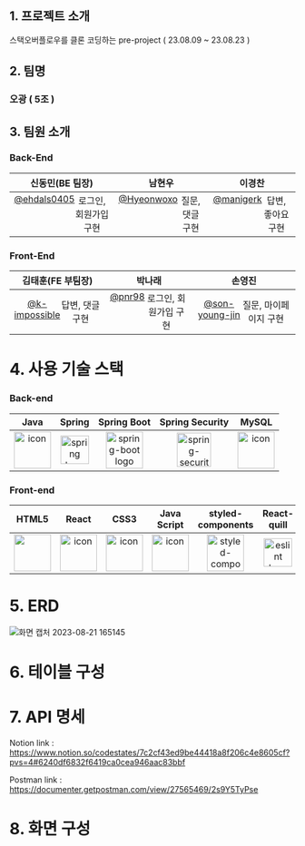 

## 1. 프로젝트 소개

스택오버플로우를 클론 코딩하는 pre-project ( 23.08.09 ~ 23.08.23 )

## 2. 팀명

### 오광 ( 5조 ) 


## 3. 팀원 소개

### Back-End

| 신동민(BE 팀장) | 남현우 | 이경찬 |
| :---: | :---: | :---: |
| <div style="display: flex; align-items: flex-start;"><span><a href="https://github.com/ehdals0405">@ehdals0405</a></span><br/><span>로그인, 회원가입 구현</span></div> | <div style="display: flex; align-items: flex-start;"><span><a href="https://github.com/Hyeonwoxo">@Hyeonwoxo</a></span><br/><span>질문, 댓글 구현</span></div> | <div style="display: flex; align-items: flex-start;"><span><a href="https://github.com/manigerk">@manigerk</a></span><br/><span>답변, 좋아요 구현</span></div> |


### Front-End
| 김태훈(FE 부팀장) | 박나래 | 손영진 |
| :---: | :---: | :---: |
| <div style="display: flex; align-items: flex-start;"><span><a href="https://github.com/k-impossible">@k-impossible</a></span><br/><span>답변, 댓글 구현</span></div> | <div style="display: flex; align-items: flex-start;"><span><a href="https://github.com/pnr98">@pnr98</a></span><br/><span>로그인, 회원가입 구현</span></div> | <div style="display: flex; align-items: flex-start;"><span><a href="https://github.com/son-young-jin">@son-young-jin</a></span><br/><span>질문, 마이페이지 구현</span></div> |

# 4. 사용 기술 스택

### Back-end
|   Java   |   Spring   |   Spring Boot   |   Spring Security   |   MySQL   | 
| :----------------------------------------------------------: | :----------------------------------------------------------: | :----------------------------------------------------------: | :----------------------------------------------------------: | :----------------------------------------------------------:  |
| <div style="display: flex; align-items: flex-start;"><img src="https://techstack-generator.vercel.app/java-icon.svg" alt="icon" width="65" height="65" /></div> | <img alt="spring logo" src="https://www.vectorlogo.zone/logos/springio/springio-icon.svg" height="50" width="50" > | <img alt="spring-boot logo" src="https://t1.daumcdn.net/cfile/tistory/27034D4F58E660F616" width="65" height="65" > |  <img alt="spring-security logo" width="60px" src="https://camo.githubusercontent.com/923e99a57f8a456fdade5f65b35ada254be277612ddc991afb702d8dfd880d4f/68747470733a2f2f63646e2e73696d706c6569636f6e732e6f72672f737072696e677365637572697479" width="85" height=auto > | <div style="display: flex; align-items: flex-start;"><img src="https://techstack-generator.vercel.app/mysql-icon.svg" alt="icon" width="65" height="65" /></div> | <div style="display: flex; align-items: flex-start;"><img src="https://techstack-generator.vercel.app/aws-icon.svg" alt="icon" width="65" height="65" /></div> |

### Front-end

| HTML5  | React  | CSS3 | Java Script | styled-components |  React-quill | Redux | 
| :---: | :---:  | :---: | :---: | :----------------------------------------------------------: | :---: | :----------------------------------------------------------: |
| <div style="display: flex; align-items: flex-start;"><img src="https://upload.wikimedia.org/wikipedia/commons/thumb/6/61/HTML5_logo_and_wordmark.svg/800px-HTML5_logo_and_wordmark.svg.png" width="65" height="65" /></div> | <div style="display: flex; align-items: flex-start;"><img src="https://techstack-generator.vercel.app/react-icon.svg" alt="icon" width="65" height="65" /></div> | <div style="display: flex; align-items: flex-start;"><img src="https://upload.wikimedia.org/wikipedia/commons/d/d5/CSS3_logo_and_wordmark.svg" alt="icon" width="65" height="65" /></div> | <div style="display: flex; align-items: flex-start;"><img src="https://encrypted-tbn0.gstatic.com/images?q=tbn:ANd9GcQn_WYWXLFSfXTbFy86lSzVD5CaIz1AETrg7kWV-eiQNRU-qJzquhGhlUvkhAqhOAGRMqQ&usqp=CAU" alt="icon" width="65" height="65" /></div> | <img alt="styled-components logo" src="https://www.styled-components.com/atom.png" width="65" height="65" ></div> | <img alt="eslint logo" src="https://png.pngtree.com/templates/sm/20180621/sm_5b2bb635f22a3.jpg" height="50" width="50"></div> | <div style="display: flex; align-items: flex-start;"><img alt="prettier logo" src="https://hanamon.kr/redux%EB%9E%80-%EB%A6%AC%EB%8D%95%EC%8A%A4-%EC%83%81%ED%83%9C-%EA%B4%80%EB%A6%AC-%EB%9D%BC%EC%9D%B4%EB%B8%8C%EB%9F%AC%EB%A6%AC/redux-logo/" width="65" height="65" > |

# 5. ERD

![화면 캡처 2023-08-21 165145](https://github.com/codestates-seb/seb45_pre_005/assets/129938243/289e94d5-a520-4bcb-8fc3-eaa4b81c2fa4)

# 6. 테이블 구성

# 7. API 명세

Notion link : https://www.notion.so/codestates/7c2cf43ed9be44418a8f206c4e8605cf?pvs=4#6240df6832f6419ca0cea946aac83bbf

Postman link : https://documenter.getpostman.com/view/27565469/2s9Y5TyPse

# 8. 화면 구성




